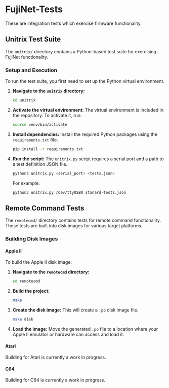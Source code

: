 # FujiNet-Tests

These are integration tests which exercise firmware functionality.

## Unitrix Test Suite

The `unitrix/` directory contains a Python-based test suite for exercising FujiNet functionality.

### Setup and Execution

To run the test suite, you first need to set up the Python virtual environment.

1.  **Navigate to the `unitrix` directory:**
    ```bash
    cd unitrix
    ```

2.  **Activate the virtual environment:**
    The virtual environment is included in the repository. To activate it, run:
    ```bash
    source venv/bin/activate
    ```

3.  **Install dependencies:**
    Install the required Python packages using the `requirements.txt` file.
    ```bash
    pip install -r requirements.txt
    ```

4.  **Run the script:**
    The `unitrix.py` script requires a serial port and a path to a test definition JSON file.
    ```bash
    python3 unitrix.py <serial_port> <tests.json>
    ```
    For example:
    ```bash
    python3 unitrix.py /dev/ttyUSB0 stanard-tests.json
    ```

## Remote Command Tests

The `remotecmd/` directory contains tests for remote command functionality. These tests are built into disk images for various target platforms.

### Building Disk Images

#### Apple II

To build the Apple II disk image:

1.  **Navigate to the `remotecmd` directory:**
    ```bash
    cd remotecmd
    ```

2.  **Build the project:**
    ```bash
    make
    ```

3.  **Create the disk image:**
    This will create a `.po` disk image file.
    ```bash
    make disk
    ```

4.  **Load the image:**
    Move the generated `.po` file to a location where your Apple II emulator or hardware can access and load it.

#### Atari

Building for Atari is currently a work in progress.

#### C64

Building for C64 is currently a work in progress.
